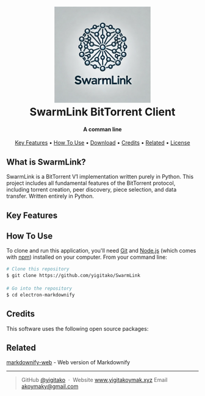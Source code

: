 <h1 align="center">
  <br>
  <img src="Documentation/images/SwarmLink_logo.webp" alt="SwarmLink Logo" width="50%">
  <br>
  SwarmLink BitTorrent Client
  <br>
</h1>

<h4 align="center">A comman line</h4>

<p align="center">
  <a href="#key-features">Key Features</a> •
  <a href="#how-to-use">How To Use</a> •
  <a href="#download">Download</a> •
  <a href="#credits">Credits</a> •
  <a href="#related">Related</a> •
  <a href="#license">License</a>
</p>

## What is SwarmLink?

SwarmLink is a BitTorrent V1 implementation written purely in Python. This project includes all fundamental features of
the BitTorrent protocol, including torrent creation, peer discovery, piece selection, and data transfer. Written
entirely in Python.

## Key Features

## How To Use

To clone and run this application, you'll need [Git](https://git-scm.com)
and [Node.js](https://nodejs.org/en/download/) (which comes with [npm](http://npmjs.com)) installed on your computer.
From your command line:

```bash
# Clone this repository
$ git clone https://github.com/yigitako/SwarmLink

# Go into the repository
$ cd electron-markdownify
```

## Credits

This software uses the following open source packages:

## Related

[markdownify-web](https://github.com/amitmerchant1990/markdownify-web) - Web version of Markdownify


---
> GitHub [@yigitako](https://github.com/yigitako) &nbsp;&middot;&nbsp;
> Website www.yigitakoymak.xyz
> Email akoymaky@gmail.com
